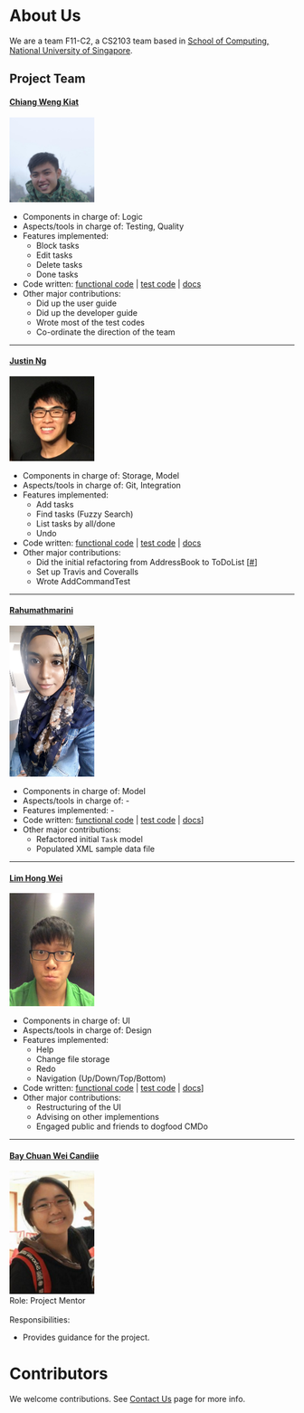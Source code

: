 <!-- @@author A0139661Y -->
# About Us

We are a team F11-C2, a CS2103 team based in [School of Computing, National University of Singapore](http://www.comp.nus.edu.sg).

## Project Team

#### [Chiang Weng Kiat](http://github.com/wengkiat) <br>
<img src="images/ChiangWengKiat.jpg" width="150"><br>

* Components in charge of: Logic
* Aspects/tools in charge of: Testing, Quality
* Features implemented:
    * Block tasks
    * Edit tasks
    * Delete tasks
    * Done tasks
* Code written: [functional code](https://github.com/CS2103AUG2016-F11-C2/main/blob/master/collated/main/A0141128R.md) | [test code](https://github.com/CS2103AUG2016-F11-C2/main/blob/master/collated/test/A0141128R.md) | [docs](https://github.com/CS2103AUG2016-F11-C2/main/blob/master/collated/docs/A0141128R.md)
* Other major contributions:
    * Did up the user guide
    * Did up the developer guide
    * Wrote most of the test codes
    * Co-ordinate the direction of the team

-----

#### [Justin Ng](http://github.com/njyjn)
<img src="images/JustinNg.jpg" width="150"><br>

* Components in charge of: Storage, Model
* Aspects/tools in charge of: Git, Integration
* Features implemented:
    * Add tasks
    * Find tasks (Fuzzy Search)
    * List tasks by all/done
    * Undo
* Code written: [functional code](https://github.com/CS2103AUG2016-F11-C2/main/blob/master/collated/main/A0139661Y.md) | [test code](https://github.com/CS2103AUG2016-F11-C2/main/blob/master/collated/test/A0139661Y.md) | [docs](https://github.com/CS2103AUG2016-F11-C2/main/blob/master/collated/docs/A0139661Y.md)
* Other major contributions:
  * Did the initial refactoring from AddressBook to ToDoList [[#]()]
  * Set up Travis and Coveralls
  * Wrote AddCommandTest 

-----
#### [Rahumathmarini](http://github.com/marinirah)
<img src="images/Rahumathmarini.jpg" width="150"><br>

* Components in charge of: Model
* Aspects/tools in charge of: -
* Features implemented: -
* Code written: [functional code](https://github.com/CS2103AUG2016-F11-C2/main/blob/master/collated/main/A0138471A.md) | [test code](https://github.com/CS2103AUG2016-F11-C2/main/blob/master/collated/test/A0138471A.md) | [docs](https://github.com/CS2103AUG2016-F11-C2/main/blob/master/collated/docs/A0138471A.md)]
* Other major contributions:
    * Refactored initial `Task` model
    * Populated XML sample data file

-----

#### [Lim Hong Wei](http://github.com/imhongw)
<img src="images/LimHongWei.jpg" width="150"><br>

* Components in charge of: UI
* Aspects/tools in charge of: Design
* Features implemented:
    * Help
    * Change file storage
    * Redo
    * Navigation (Up/Down/Top/Bottom)
* Code written: [functional code](https://github.com/CS2103AUG2016-F11-C2/main/blob/master/collated/main/A0141006B.md) | [test code](https://github.com/CS2103AUG2016-F11-C2/main/blob/master/collated/test/A0141006B.md) | [docs](https://github.com/CS2103AUG2016-F11-C2/main/blob/master/collated/docs/A0141006B.md)]
* Other major contributions:
    * Restructuring of the UI 
    * Advising on other implementions
    * Engaged public and friends to dogfood CMDo

-----

#### [Bay Chuan Wei Candiie](http://github.com/Candiie)
<img src="images/BayChuanWeiCandiie.png" width="150"><br>
Role: Project Mentor <br>  
Responsibilities:
* Provides guidance for the project.


# Contributors

We welcome contributions. See [Contact Us](ContactUs.md) page for more info.
